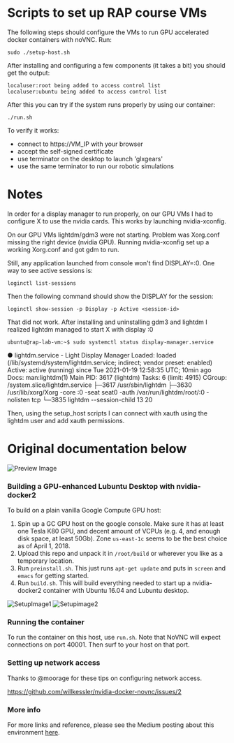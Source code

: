 # Scripts to set up RAP course VMs

The following steps should configure the VMs to run GPU accelerated docker containers with noVNC.
Run:

    sudo ./setup-host.sh

After installing and configuring a few components (it takes a bit) you should get the output:

    localuser:root being added to access control list
    localuser:ubuntu being added to access control list

After this you can try if the system runs properly by using our container:

    ./run.sh
    
To verify it works: 
- connect to https://VM_IP with your browser
- accept the self-signed certificate
- use terminator on the desktop to launch 'glxgears'
- use the same terminator to run our robotic simulations

# Notes

In order for a display manager to run properly, on our GPU VMs I had to configure X to use the nvidia cards. This works by launching nvidia-xconfig.

On our GPU VMs lightdm/gdm3 were not starting. Problem was Xorg.conf missing the right device (nvidia GPU).
Running nvidia-xconfig set up a working Xorg.conf and got gdm to run.

Still, any application launched from console won't find DISPLAY=:0. One way to see active sessions is:

    loginctl list-sessions
  
Then the following command should show the DISPLAY for the session:

    loginctl show-session -p Display -p Active <session-id>
  
That did not work. After installing and uninstalling gdm3 and lightdm I realized lightdm managed to start X with display :0

    ubuntu@rap-lab-vm:~$ sudo systemctl status display-manager.service 
● lightdm.service - Light Display Manager
   Loaded: loaded (/lib/systemd/system/lightdm.service; indirect; vendor preset: enabled)
   Active: active (running) since Tue 2021-01-19 12:58:35 UTC; 10min ago
     Docs: man:lightdm(1)
 Main PID: 3617 (lightdm)
    Tasks: 6 (limit: 4915)
   CGroup: /system.slice/lightdm.service
           ├─3617 /usr/sbin/lightdm
           ├─3630 /usr/lib/xorg/Xorg -core :0 -seat seat0 -auth /var/run/lightdm/root/:0 -nolisten tcp
           └─3835 lightdm --session-child 13 20

Then, using the setup_host scripts I can connect with xauth using the lightdm user and add xauth permissions.


# Original documentation below


![Preview Image](https://cdn-images-1.medium.com/max/1600/1*wKNrdA3rqpHZU82DU4gVPA.gif)

### Building a GPU-enhanced Lubuntu Desktop with nvidia-docker2

To build on a plain vanilla Google Compute GPU host:

1. Spin up a GC GPU host on the google console.  Make sure it has at least one Tesla K80 GPU, and decent amount of VCPUs (e.g. 4, and enough disk space, at least 50Gb). Zone `us-east-1c` seems to be the best choice as of April 1, 2018.
1. Upload this repo and unpack it in `/root/build` or wherever you like as a temporary location.
1. Run `preinstall.sh`. This just runs `apt-get update` and puts in `screen` and `emacs` for getting started.
1. Run `build.sh`. This will build everything needed to start up a nvidia-docker2 container with Ubuntu 16.04 and Lubuntu desktop.

![SetupImage1](https://user-images.githubusercontent.com/176268/38177239-00283584-35b3-11e8-9c84-4f788120caca.png)
![Setupimage2](https://user-images.githubusercontent.com/176268/38177244-0b6b4d3c-35b3-11e8-8605-ed184afa59a6.png)

### Running the container

To run the container on this host, use `run.sh`. Note that NoVNC will
expect connections on port 40001. Then surf to your host on that port.

### Setting up network access

Thanks to @moorage for these tips on configuring network access.

https://github.com/willkessler/nvidia-docker-novnc/issues/2


### More info

For more links and reference, please see the Medium posting about this environment [here](https://engineering.udacity.com/creating-a-gpu-enhanced-virtual-desktop-for-udacity-497bdd91a505).


